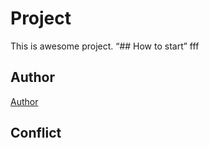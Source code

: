 # Project
This is awesome project.
“## How to start” 
fff
## Author
[Author](author.md)
## Conflict
